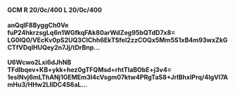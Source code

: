 #### GCM R 20/0c/400 L 20/0c/400
**anQqlF8ByggCh0Ve**<br/>**fuP24hkrzsgLq6n1WGfkqFAk80arWdZeg95bQTdD7x8=**<br/>**LG0lQ0/VEcKv0pS2UQ3CIChh6EkTSfeI2zzCOQx5Mm5S1xB4m93wxZkGCTfVDqlHUQey2n7Jj/tDrBnp...**<br/><br/>
**U6Wcwo2Lxi6dJhNB**<br/>**TFdlbqev+KB+ykk+hez0gTFQMsd+rhtTIaBObE+j3v4=**<br/>**1esINvj6mLThANj1GEMEm3l4cVsgm07ktw4PRgTaS8+JrIBhxIPrq/4lgVI7AmHu3/HHw2LIlDC4S6aL...**